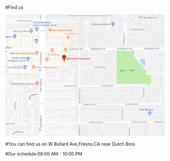 #Find us

![Find us!](..\images\locatie.png)

#You can find us on W Bullard Ave,Fresno,CA near Dutch Bros 

#Our schedule:08:00 AM - 10:00 PM

